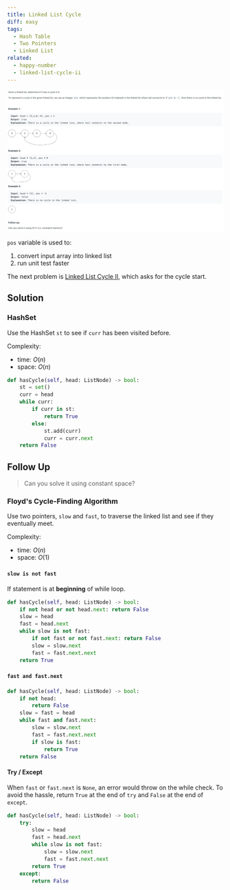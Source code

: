 ```yaml
---
title: Linked List Cycle
diff: easy
tags:
  - Hash Table
  - Two Pointers
  - Linked List
related:
  - happy-number
  - linked-list-cycle-ii
---
```


<img class="medium-zoom" src="/algo/linked-list-cycle.png" alt="https://leetcode.com/problems/linked-list-cycle">

`pos` variable is used to:

1. convert input array into linked list
2. run unit test faster

The next problem is [Linked List Cycle II](linked_list_cycle_ii), which asks for the cycle start.

## Solution

### HashSet

Use the HashSet `st` to see if `curr` has been visited before.

Complexity:

- time: $O(n)$
- space: $O(n)$

```py
def hasCycle(self, head: ListNode) -> bool:
    st = set()
    curr = head
    while curr:
        if curr in st:
            return True
        else:
            st.add(curr)
            curr = curr.next
    return False
```

## Follow Up

> Can you solve it using constant space?

### Floyd's Cycle-Finding Algorithm

Use two pointers, `slow` and `fast`, to traverse the linked list and see if they eventually meet.

Complexity:

- time: $O(n)$
- space: $O(1)$

#### `slow is not fast`

If statement is at **beginning** of while loop.

```py
def hasCycle(self, head: ListNode) -> bool:
    if not head or not head.next: return False
    slow = head
    fast = head.next
    while slow is not fast:
        if not fast or not fast.next: return False
        slow = slow.next
        fast = fast.next.next
    return True
```

#### `fast and fast.next`

```py
def hasCycle(self, head: ListNode) -> bool:
    if not head:
        return False
    slow = fast = head
    while fast and fast.next:
        slow = slow.next
        fast = fast.next.next
        if slow is fast:
            return True
    return False
```

#### Try / Except

When `fast` or `fast.next` is `None`, an error would throw on the while check. To avoid the hassle, return `True` at the end of `try` and `False` at the end of `except`.

```py
def hasCycle(self, head: ListNode) -> bool:
    try:
        slow = head
        fast = head.next
        while slow is not fast:
            slow = slow.next
            fast = fast.next.next
        return True
    except:
        return False
```
